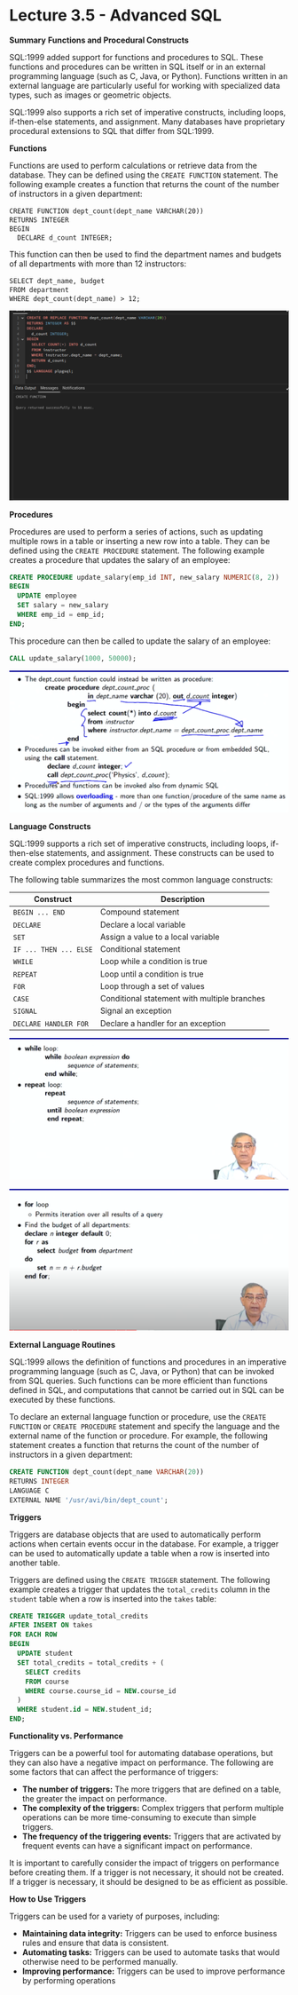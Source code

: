 # Lecture 3.5 - Advanced SQL

**Summary**
**Functions and Procedural Constructs**

SQL:1999 added support for functions and procedures to SQL. These functions and procedures can be written in SQL itself or in an external programming language (such as C, Java, or Python). Functions written in an external language are particularly useful for working with specialized data types, such as images or geometric objects.

SQL:1999 also supports a rich set of imperative constructs, including loops, if-then-else statements, and assignment. Many databases have proprietary procedural extensions to SQL that differ from SQL:1999.

**Functions**

Functions are used to perform calculations or retrieve data from the database. They can be defined using the `CREATE FUNCTION` statement. The following example creates a function that returns the count of the number of instructors in a given department:

```pgsql
CREATE FUNCTION dept_count(dept_name VARCHAR(20))
RETURNS INTEGER
BEGIN
  DECLARE d_count INTEGER;
```

This function can then be used to find the department names and budgets of all departments with more than 12 instructors:

```pgsql
SELECT dept_name, budget
FROM department
WHERE dept_count(dept_name) > 12;
```

![1718552459048](image/Lecture3.5-AdvancedSQL/1718552459048.png)

**Procedures**

Procedures are used to perform a series of actions, such as updating multiple rows in a table or inserting a new row into a table. They can be defined using the `CREATE PROCEDURE` statement. The following example creates a procedure that updates the salary of an employee:

```sql
CREATE PROCEDURE update_salary(emp_id INT, new_salary NUMERIC(8, 2))
BEGIN
  UPDATE employee
  SET salary = new_salary
  WHERE emp_id = emp_id;
END;
```

This procedure can then be called to update the salary of an employee:

```sql
CALL update_salary(1000, 50000);
```

![1718553466202](image/Lecture3.5-AdvancedSQL/1718553466202.png)


**Language Constructs**

SQL:1999 supports a rich set of imperative constructs, including loops, if-then-else statements, and assignment. These constructs can be used to create complex procedures and functions.

The following table summarizes the most common language constructs:

| Construct                | Description                                  |
| ------------------------ | -------------------------------------------- |
| `BEGIN ... END`        | Compound statement                           |
| `DECLARE`              | Declare a local variable                     |
| `SET`                  | Assign a value to a local variable           |
| `IF ... THEN ... ELSE` | Conditional statement                        |
| `WHILE`                | Loop while a condition is true               |
| `REPEAT`               | Loop until a condition is true               |
| `FOR`                  | Loop through a set of values                 |
| `CASE`                 | Conditional statement with multiple branches |
| `SIGNAL`               | Signal an exception                          |
| `DECLARE HANDLER FOR`  | Declare a handler for an exception           |

![1718553589645](image/Lecture3.5-AdvancedSQL/1718553589645.png)

![1718553652212](image/Lecture3.5-AdvancedSQL/1718553652212.png)

**External Language Routines**

SQL:1999 allows the definition of functions and procedures in an imperative programming language (such as C, Java, or Python) that can be invoked from SQL queries. Such functions can be more efficient than functions defined in SQL, and computations that cannot be carried out in SQL can be executed by these functions.

To declare an external language function or procedure, use the `CREATE FUNCTION` or `CREATE PROCEDURE` statement and specify the language and the external name of the function or procedure. For example, the following statement creates a function that returns the count of the number of instructors in a given department:

```sql
CREATE FUNCTION dept_count(dept_name VARCHAR(20))
RETURNS INTEGER
LANGUAGE C
EXTERNAL NAME '/usr/avi/bin/dept_count';
```

**Triggers**

Triggers are database objects that are used to automatically perform actions when certain events occur in the database. For example, a trigger can be used to automatically update a table when a row is inserted into another table.

Triggers are defined using the `CREATE TRIGGER` statement. The following example creates a trigger that updates the `total_credits` column in the `student` table when a row is inserted into the `takes` table:

```sql
CREATE TRIGGER update_total_credits
AFTER INSERT ON takes
FOR EACH ROW
BEGIN
  UPDATE student
  SET total_credits = total_credits + (
    SELECT credits
    FROM course
    WHERE course.course_id = NEW.course_id
  )
  WHERE student.id = NEW.student_id;
END;
```

**Functionality vs. Performance**

Triggers can be a powerful tool for automating database operations, but they can also have a negative impact on performance. The following are some factors that can affect the performance of triggers:

* **The number of triggers:** The more triggers that are defined on a table, the greater the impact on performance.
* **The complexity of the triggers:** Complex triggers that perform multiple operations can be more time-consuming to execute than simple triggers.
* **The frequency of the triggering events:** Triggers that are activated by frequent events can have a significant impact on performance.

It is important to carefully consider the impact of triggers on performance before creating them. If a trigger is not necessary, it should not be created. If a trigger is necessary, it should be designed to be as efficient as possible.

**How to Use Triggers**

Triggers can be used for a variety of purposes, including:

* **Maintaining data integrity:** Triggers can be used to enforce business rules and ensure that data is consistent.
* **Automating tasks:** Triggers can be used to automate tasks that would otherwise need to be performed manually.
* **Improving performance:** Triggers can be used to improve performance by performing operations
